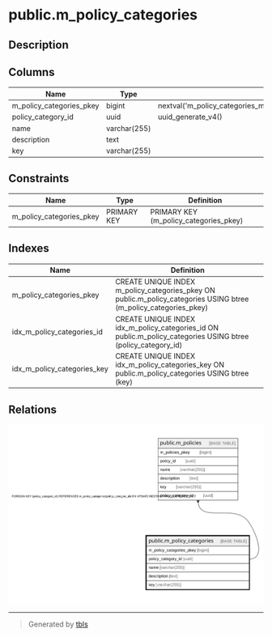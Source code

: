 # public.m_policy_categories

## Description

## Columns

| Name | Type | Default | Nullable | Children | Parents | Comment |
| ---- | ---- | ------- | -------- | -------- | ------- | ------- |
| m_policy_categories_pkey | bigint | nextval('m_policy_categories_m_policy_categories_pkey_seq'::regclass) | false |  |  |  |
| policy_category_id | uuid | uuid_generate_v4() | false | [public.m_policies](public.m_policies.md) |  |  |
| name | varchar(255) |  | false |  |  |  |
| description | text |  | false |  |  |  |
| key | varchar(255) |  | false |  |  |  |

## Constraints

| Name | Type | Definition |
| ---- | ---- | ---------- |
| m_policy_categories_pkey | PRIMARY KEY | PRIMARY KEY (m_policy_categories_pkey) |

## Indexes

| Name | Definition |
| ---- | ---------- |
| m_policy_categories_pkey | CREATE UNIQUE INDEX m_policy_categories_pkey ON public.m_policy_categories USING btree (m_policy_categories_pkey) |
| idx_m_policy_categories_id | CREATE UNIQUE INDEX idx_m_policy_categories_id ON public.m_policy_categories USING btree (policy_category_id) |
| idx_m_policy_categories_key | CREATE UNIQUE INDEX idx_m_policy_categories_key ON public.m_policy_categories USING btree (key) |

## Relations

![er](public.m_policy_categories.svg)

---

> Generated by [tbls](https://github.com/k1LoW/tbls)
